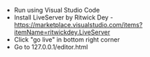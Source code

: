 - Run using Visual Studio Code
- Install LiveServer by Ritwick Dey
    -https://marketplace.visualstudio.com/items?itemName=ritwickdey.LiveServer
- Click "go live" in bottom right corner
- Go to 127.0.0.1/editor.html